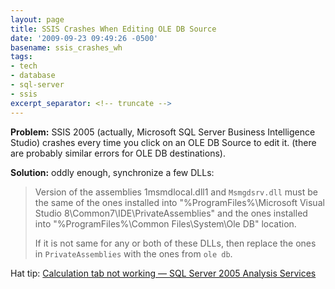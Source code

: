 ```yaml
---
layout: page
title: SSIS Crashes When Editing OLE DB Source
date: '2009-09-23 09:49:26 -0500'
basename: ssis_crashes_wh
tags:
- tech
- database
- sql-server
- ssis
excerpt_separator: <!-- truncate -->
---
```


**Problem:** SSIS 2005 (actually, Microsoft SQL Server Business Intelligence
Studio) crashes every time you click on an OLE DB Source to edit it. (there are
probably similar errors for OLE DB destinations).

**Solution:** oddly enough, synchronize a few DLLs:

> Version of the assemblies 1msmdlocal.dll1 and `Msmgdsrv.dll` must be the same
> of the ones installed into "%ProgramFiles%\Microsoft Visual Studio
> 8\Common7\IDE\PrivateAssemblies\" and the ones installed into
> "%ProgramFiles%\Common Files\System\Ole DB" location.
>
> If it is not same for any or both of these DLLs, then replace the ones in
> `PrivateAssemblies` with the ones from `ole db`.

Hat tip: [Calculation
tab not working &mdash; SQL Server 2005 Analysis Services](http://munishbansal.wordpress.com/2009/05/28/calculation-tab-not-working---sql-server-2005-analysis-services/)
